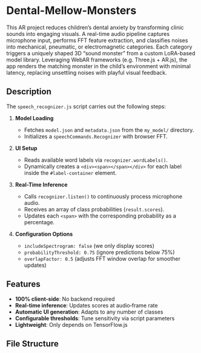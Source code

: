 # Dental-Mellow-Monsters

This AR project reduces children’s dental anxiety by transforming clinic sounds into engaging visuals. A real-time audio pipeline captures microphone input, performs FFT feature extraction, and classifies noises into mechanical, pneumatic, or electromagnetic categories. Each category triggers a uniquely shaped 3D “sound monster” from a custom LoRA-based model library. Leveraging WebAR frameworks (e.g. Three.js + AR.js), the app renders the matching monster in the child’s environment with minimal latency, replacing unsettling noises with playful visual feedback.

## Description

The `speech_recognizer.js` script carries out the following steps:

1. **Model Loading**  
   - Fetches `model.json` and `metadata.json` from the `my_model/` directory.  
   - Initializes a `speechCommands.Recognizer` with browser FFT.  

2. **UI Setup**  
   - Reads available word labels via `recognizer.wordLabels()`.  
   - Dynamically creates a `<div><span></span></div>` for each label inside the `#label-container` element.  

3. **Real-Time Inference**  
   - Calls `recognizer.listen()` to continuously process microphone audio.  
   - Receives an array of class probabilities (`result.scores`).  
   - Updates each `<span>` with the corresponding probability as a percentage.  

4. **Configuration Options**  
   - `includeSpectrogram: false` (we only display scores)  
   - `probabilityThreshold: 0.75` (ignore predictions below 75%)  
   - `overlapFactor: 0.5` (adjusts FFT window overlap for smoother updates)  



## Features

- **100% client-side**: No backend required  
- **Real-time inference**: Updates scores at audio‐frame rate  
- **Automatic UI generation**: Adapts to any number of classes  
- **Configurable thresholds**: Tune sensitivity via script parameters  
- **Lightweight**: Only depends on TensorFlow.js  



## File Structure


